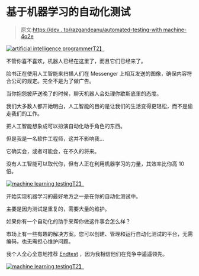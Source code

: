 # 基于机器学习的自动化测试

> 原文:[https://dev . to/razgandeanu/automated-testing-with machine-4o2e](https://dev.to/razgandeanu/automated-testing-with-machine-learning-4o2e)

[![artificial intelligence programmer](../Images/de51955191f9385080b5c2a396963607.png)T2】](https://res.cloudinary.com/practicaldev/image/fetch/s--aoknalWW--/c_limit%2Cf_auto%2Cfl_progressive%2Cq_auto%2Cw_880/https://i.ytimg.com/vi/7c_XO3Ouzts/maxresdefault.jpg)

不管你喜不喜欢，机器人已经在这里了，而且它们已经来了。

脸书正在使用人工智能来扫描人们在 Messenger 上相互发送的图像，确保内容符合公司的规定。完全不是为了做广告。

当你抱怨披萨送晚了的时候，聊天机器人会处理你歇斯底里的态度。

我们大多数人都开始明白，人工智能的目的是让我们的生活变得更轻松，而不是偷走我们的工作。

把人工智能想象成可以扮演自动化助手角色的东西。

但是我是一名软件工程师，这并不影响我...

它确实会，或者可能会，在不久的将来。

没有人工智能可以取代你，但有人正在利用机器学习的力量，其效率比你高 10 倍。

[![machine learning testing](../Images/4559f79cac0b15e0e9ffcae84f5bbae1.png)T2】](https://res.cloudinary.com/practicaldev/image/fetch/s--OP6Oueap--/c_limit%2Cf_auto%2Cfl_progressive%2Cq_auto%2Cw_880/https://api.hub.jhu.edu/factory/sites/default/files/styles/landscape/public/robot-human-final-5flat.jpg)

开始实现机器学习的最好地方之一是在你的自动化测试中。

主要是因为测试是重复的，需要大量的维护。

如果你有一个自动化的助手来帮你做这件事会怎么样？

市场上有一些有趣的解决方案。您可以创建、管理和运行自动化测试的平台，无需编码，也无需担心维护问题。

我个人全心全意地推荐 [Endtest](https://endtest.io) ，因为我相信他们在竞争中遥遥领先。

[![machine learning testing](../Images/25dfa3142837146805c04ecb5ee08d3e.png)T2】](https://res.cloudinary.com/practicaldev/image/fetch/s--f4_sFaYM--/c_limit%2Cf_auto%2Cfl_progressive%2Cq_auto%2Cw_880/http://www.2oceansvibe.com/wp-content/uploads/2014/03/ROBOLUTION.jpg)